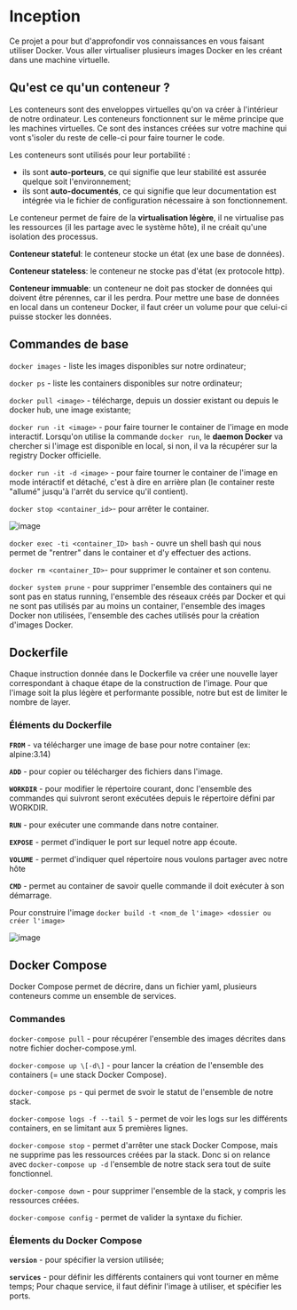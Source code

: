 # Inception
Ce projet a pour but d'approfondir vos connaissances en vous faisant utiliser Docker. Vous aller virtualiser plusieurs images Docker en les créant dans une machine virtuelle.

## Qu'est ce qu'un conteneur ? 
Les conteneurs sont des enveloppes virtuelles qu'on va créer à l'intérieur de notre ordinateur. Les conteneurs fonctionnent sur le même principe que les machines virtuelles. Ce sont des instances créées sur votre machine qui vont s'isoler du reste de celle-ci pour faire tourner le code. 

Les conteneurs sont utilisés pour leur portabilité : 
 - ils sont **auto-porteurs**, ce qui signifie que leur stabilité est assurée quelque soit l'environnement;
 - ils sont **auto-documentés**, ce qui signifie que leur documentation est intégrée via le fichier de configuration nécessaire à son fonctionnement.
 
Le conteneur permet de faire de la **virtualisation légère**, il ne virtualise pas les ressources (il les partage avec le système hôte), il ne créait qu'une isolation des processus.

**Conteneur stateful**: le conteneur stocke un état (ex une base de données).

**Conteneur stateless**: le conteneur ne stocke pas d'état (ex protocole http).

**Conteneur immuable**: un conteneur ne doit pas stocker de données qui doivent être pérennes, car il les perdra. Pour mettre une base de données en local dans un conteneur Docker, il faut créer un volume pour que celui-ci puisse stocker les données.

## Commandes de base
`docker images` - liste les images disponibles sur notre ordinateur;

`docker ps` - liste les containers disponibles sur notre ordinateur;

`docker pull <image>` - télécharge, depuis un dossier existant ou depuis le docker hub, une image existante;

`docker run -it <image>` - pour faire tourner le container de l'image en mode interactif. Lorsqu'on utilise la commande `docker run`, le **daemon Docker** va chercher si l'image est disponible en local, si non, il va la récupérer sur la registry Docker officielle.

`docker run -it -d <image>` - pour faire tourner le container de l'image en mode intéractif et détaché, c'est à dire en arrière plan (le container reste "allumé" jusqu'à l'arrêt du service qu'il contient).

`docker stop <container_id>`- pour arrêter le container.

![image](https://user-images.githubusercontent.com/79991066/187088766-f79bd1a5-4193-4167-a50e-71b7d64addbf.png)

`docker exec -ti <container_ID> bash` - ouvre un shell bash qui nous permet de "rentrer" dans le container et d'y effectuer des actions.

`docker rm <container_ID>`- pour supprimer le container et son contenu. 

`docker system prune` - pour supprimer l'ensemble des containers qui ne sont pas en status running, l'ensemble des réseaux créés par Docker et qui ne sont pas utilisés par au moins un container, l'ensemble des images Docker non utilisées, l'ensemble des caches utilisés pour la création d'images Docker.


## Dockerfile
Chaque instruction donnée dans le Dockerfile va créer une nouvelle layer correspondant à chaque étape de la construction de l'image. Pour que l'image soit la plus légère et performante possible, notre but est de limiter le nombre de layer.

### Éléments du Dockerfile

**`FROM`** - va télécharger une image de base pour notre container (ex: alpine:3.14)

**`ADD`** - pour copier ou télécharger des fichiers dans l'image. 

**`WORKDIR`** - pour modifier le répertoire courant, donc l'ensemble des commandes qui suivront seront exécutées depuis le répertoire défini par WORKDIR.

**`RUN`** - pour exécuter une commande dans notre container.

**`EXPOSE`** - permet d'indiquer le port sur lequel notre app écoute.

**`VOLUME`** - permet d'indiquer quel répertoire nous voulons partager avec notre hôte

**`CMD`** - permet au container de savoir quelle commande il doit exécuter à son démarrage.


Pour construire l'image `docker build -t <nom_de l'image> <dossier ou créer l'image>`

![image](https://user-images.githubusercontent.com/79991066/187090173-5999bc72-33e8-45f6-ba49-64b88b233d25.png)

## Docker Compose

Docker Compose permet de décrire, dans un fichier yaml, plusieurs conteneurs comme un ensemble de services. 

### Commandes
`docker-compose pull` - pour récupérer l'ensemble des images décrites dans notre fichier docher-compose.yml.

`docker-compose up \[-d\]` - pour lancer la création de l'ensemble des containers (= une stack Docker Compose).

`docker-compose ps` - qui permet de svoir le statut de l'ensemble de notre stack.

`docker-compose logs -f --tail 5` - permet de voir les logs sur les différents containers, en se limitant aux 5 premières lignes.

`docker-compose stop` - permet d'arrêter une stack Docker Compose, mais ne supprime pas les ressources créées par la stack. Donc si on relance avec `docker-compose up -d` l'ensemble de notre stack sera tout de suite fonctionnel.

`docker-compose down` - pour supprimer l'ensemble de la stack, y compris les ressources créées.

`docker-compose config` - permet de valider la syntaxe du fichier.

### Élements du Docker Compose
**`version`** - pour spécifier la version utilisée;

**`services`** - pour définir les différents containers qui vont tourner en même temps; Pour chaque service, il faut définir l'image à utiliser, et spécifier les ports. 





 
